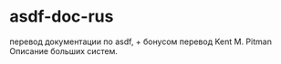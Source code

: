 # asdf-doc-rus
перевод документации по asdf, + бонусом перевод Kent M. Pitman Описание больших систем.
